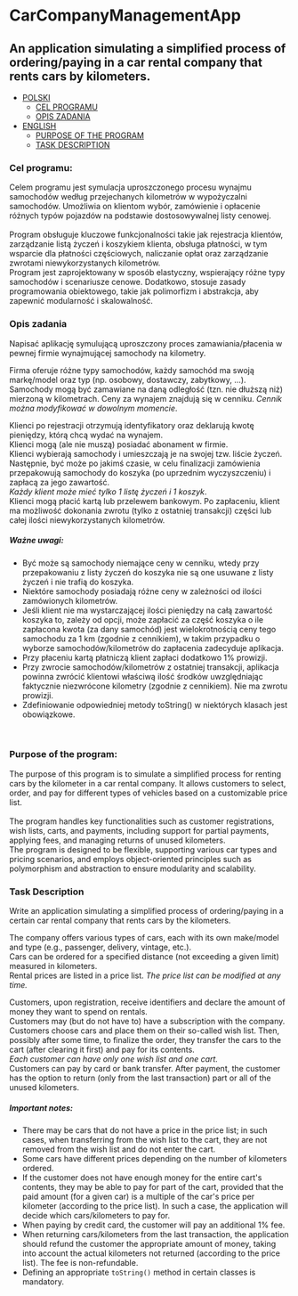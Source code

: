 # CarCompanyManagementApp
## An application simulating a simplified process of ordering/paying in a car rental company that rents cars by kilometers.
* [POLSKI](#cel-programu)
  * [CEL PROGRAMU](#cel-programu)
  * [OPIS ZADANIA](#opis-zadania)
* [ENGLISH](#purpose-of-the-program)
  * [PURPOSE OF THE PROGRAM](#purpose-of-the-program)
  * [TASK DESCRIPTION](#task-description)

### Cel programu:  
Celem programu jest symulacja uproszczonego procesu wynajmu samochodów według przejechanych kilometrów w wypożyczalni samochodów. Umożliwia on klientom wybór, zamówienie i opłacenie różnych typów pojazdów na podstawie dostosowywalnej listy cenowej. <br /><br /> 
Program obsługuje kluczowe funkcjonalności takie jak rejestracja klientów, zarządzanie listą życzeń i koszykiem klienta, obsługa płatności, w tym wsparcie dla płatności częściowych, naliczanie opłat oraz zarządzanie zwrotami niewykorzystanych kilometrów. <br /> 
Program jest zaprojektowany w sposób elastyczny, wspierający różne typy samochodów i scenariusze cenowe. Dodatkowo, stosuje zasady programowania obiektowego, takie jak polimorfizm i abstrakcja, aby zapewnić modularność i skalowalność.

### Opis zadania

Napisać aplikację symulującą uproszczony proces zamawiania/płacenia w pewnej firmie wynajmującej 
samochody na kilometry.

Firma oferuje różne typy samochodów, każdy samochód ma swoją markę/model oraz typ (np. osobowy, dostawczy, 
zabytkowy, ...). <br />
Samochody mogą być zamawiane na daną odległość (tzn. nie dłuższą niż) mierzoną w kilometrach. 
Ceny za wynajem znajdują się w cenniku. *Cennik można modyfikować w dowolnym momencie*.

Klienci po rejestracji otrzymują identyfikatory oraz deklarują kwotę pieniędzy, którą chcą wydać na wynajem. <br />
Klienci mogą (ale nie muszą) posiadać abonament w firmie. <br />
Klienci wybierają samochody i umieszczają je na swojej tzw. liście życzeń. Następnie, być może po jakimś czasie, w celu finalizacji zamówienia przepakowują 
samochody do koszyka (po uprzednim wyczyszczeniu) i zapłacą za jego zawartość. <br />
*Każdy klient może mieć tylko 1 listę życzeń i 1 koszyk*. <br />
Klienci mogą płacić kartą lub przelewem bankowym. Po zapłaceniu, klient ma 
możliwość dokonania zwrotu (tylko z ostatniej transakcji) części lub całej ilości niewykorzystanych kilometrów.

##### Ważne uwagi:
- Być może są samochody niemające ceny w cenniku, wtedy przy przepakowaniu z listy życzeń do koszyka nie są one
  usuwane z listy życzeń i nie trafią do koszyka.
- Niektóre samochody posiadają różne ceny w zależności od ilości zamówionych kilometrów.
- Jeśli klient nie ma wystarczającej ilości pieniędzy na całą zawartość koszyka to, zależy od opcji, może 
  zapłacić za część koszyka o ile zapłacona kwota (za dany samochód) jest wielokrotnością ceny tego samochodu 
  za 1 km (zgodnie z cennikiem), w takim przypadku o wyborze samochodów/kilometrów do zapłacenia zadecyduje 
  aplikacja.
- Przy płaceniu kartą płatniczą klient zapłaci dodatkowo 1% prowizji.
- Przy zwrocie samochodów/kilometrów z ostatniej transakcji, aplikacja powinna zwrócić klientowi właściwą 
  ilość środków uwzględniając faktycznie niezwrócone kilometry (zgodnie z cennikiem). Nie ma zwrotu prowizji.
- Zdefiniowanie odpowiedniej metody toString() w niektórych klasach jest obowiązkowe.
<br />

### Purpose of the program:
The purpose of this program is to simulate a simplified process for renting cars by the kilometer in a car rental company. It allows customers to select, order, and pay for different types of vehicles based on a customizable price list. <br /><br />
The program handles key functionalities such as customer registrations, wish lists, carts, and payments, including support for partial payments, applying fees, and managing returns of unused kilometers.<br />
The program is designed to be flexible, supporting various car types and pricing scenarios, and employs object-oriented principles such as polymorphism and abstraction to ensure modularity and scalability.

### Task Description

Write an application simulating a simplified process of ordering/paying in a certain car rental company that 
rents cars by the kilometers.

The company offers various types of cars, each with its own make/model and type  (e.g., passenger, delivery, vintage, etc.). <br /> 
Cars can be ordered for a specified distance (not exceeding a given limit) measured in kilometers.<br />
Rental prices are listed in a price list. *The price list can be modified at any time.*

Customers, upon registration, receive identifiers and declare the amount of money they want to spend on rentals. <br />
Customers may (but do not have to) have a subscription with the company. <br />
Customers choose cars and place them on their so-called wish list. Then, possibly after some time, to finalize the order, they transfer 
the cars to the cart (after clearing it first) and pay for its contents. <br />
*Each customer can have only one wish list and one cart.* <br />
Customers can pay by card or bank transfer. After payment, the customer has the option to return (only from the last transaction) part or all of the unused kilometers.

##### Important notes:
- There may be cars that do not have a price in the price list; in such cases, when transferring from the 
  wish list to the cart, they are not removed from the wish list and do not enter the cart.
- Some cars have different prices depending on the number of kilometers ordered.
- If the customer does not have enough money for the entire cart's contents, they may be able to pay for part
  of the cart, provided that the paid amount (for a given car) is a multiple of the car's price per kilometer 
  (according to the price list). In such a case, the application will decide which cars/kilometers to pay for.
- When paying by credit card, the customer will pay an additional 1% fee.
- When returning cars/kilometers from the last transaction, the application should refund the customer the 
  appropriate amount of money, taking into account the actual kilometers not returned 
  (according to the price list). The fee is non-refundable.
- Defining an appropriate `toString()` method in certain classes is mandatory.
